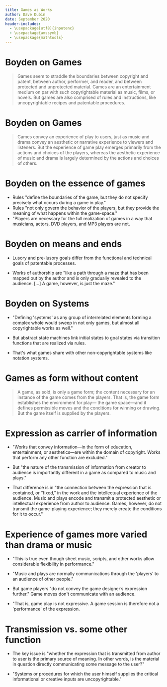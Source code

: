 ```yaml
---
title: Games as Works
author: Dave Dubin
date: September 2020
header-includes:
  - \usepackage[utf8]{inputenc}
  - \usepackage{amssymb}
  - \usepackage{mathtools}
---
```


# Boyden on Games

> Games seem to straddle the boundaries between copyright and patent,
> between author, performer, and reader, and between protected and
> unprotected material. Games are an entertainment medium on par with
> such copyrightable material as music, films, or novels. But games
> are also comprised of rules and instructions, like uncopyrightable
> recipes and patentable procedures.

# Boyden on Games

> Games convey an experience of play to users, just as music and drama
> convey an aesthetic or narrative experience to viewers and
> listeners. But the experience of game play emerges primarily from
> the actions and choices of the players, whereas the aesthetic
> experience of music and drama is largely determined by the actions
> and choices of others.

# Boyden on the essence of games

- Rules "define the boundaries of the game, but they do not specify
  precisely what occurs during a game in play."
- Rules "not only govern the behavior of the players, but they provide
  the meaning of what happens within the game-space."
- "Players are necessary for the full realization of games in a way
  that musicians, actors, DVD players, and MP3 players are not.

# Boyden on means and ends

- Lusory and pre-lusory goals differ from the functional and technical goals of
  patentable processes.

- Works of authorship are "like a path through a maze that has been
  mapped out by the author and is only gradually revealed to the
  audience. [...] A game, however, is just the maze."

# Boyden on Systems

- "Defining 'systems' as any group of interrelated elements forming a
  complex whole would sweep in not only games, but almost all
  copyrightable works as well."

- But abstract state machines link initial states to goal states via
  transition functions that are realized via rules.

- That's what games share with other non-copyrightable systems like
  notation systems.

# Games as form without content

> A game, as sold, is only a game form; the content necessary for an
> instance of the game comes from the players. That is, the game form
> establishes the environment for play— the game space—and it defines
> permissible moves and the conditions for winning or drawing. But the
> game itself is supplied by the players.

# Expression as carrier of information

- "Works that convey information—in the form of education,
  entertainment, or aesthetics—are within the domain of
  copyright. Works that perform any other function are excluded."

- But "the nature of the transmission of information from creator to
  audience is importantly different in a game as compared to music and
  plays."

- That difference is in "the connection between the expression that is
  contained, or “fixed,” in the work and the intellectual experience
  of the audience. Music and plays encode and transmit a protected
  aesthetic or intellectual experience from author to audience. Games,
  however, do not transmit the game-playing experience; they merely
  create the conditions for it to occur."

# Experience of games more varied than drama or music

- "This is true even though sheet music, scripts, and other works
  allow considerable flexibility in performance."

- "Music and plays are normally communications through the 'players'
  to an audience of other people."

- But game players "do not convey the game designer’s expression
  further." Game moves don't communicate with an audience.

- "That is, game play is not expressive. A game session is therefore
  not a 'performance' of the expression.

# Transmission vs. some other function

- The key issue is "whether the expression that is transmitted from
  author to user is the primary source of meaning. In other words, is
  the material in question directly communicating some message to the
  user?"

- "Systems or procedures for which the user himself supplies the
  critical informational or creative inputs are uncopyrightable."

